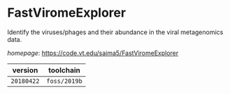# FastViromeExplorer

Identify the viruses/phages and their abundance in the viral metagenomics data.

*homepage*: <https://code.vt.edu/saima5/FastViromeExplorer>

version | toolchain
--------|----------
``20180422`` | ``foss/2019b``
